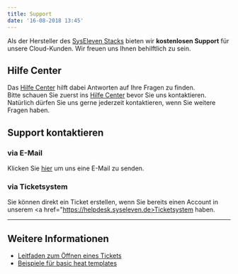 ```yaml
---
title: Support
date: '16-08-2018 13:45'
---
```


Als der Hersteller des [SysEleven Stacks](https://dashboard.cloud.syseleven.net/) bieten wir **kostenlosen Support** für unsere Cloud-Kunden. Wir freuen uns Ihnen behilftlich zu sein.

## Hilfe Center

Das [Hilfe Center](https://docs.syseleven.de/helpcenter/de/taxonomy?name=category&val=SysEleven-Stack) hilft dabei Antworten auf Ihre Fragen zu finden.  
Bitte schauen Sie zuerst ins [Hilfe Center](https://docs.syseleven.de/helpcenter/de/taxonomy?name=category&val=SysEleven-Stack) bevor Sie uns kontaktieren. Natürlich dürfen Sie uns gerne jederzeit kontaktieren, wenn Sie weitere Fragen haben.

## Support kontaktieren

### via E-Mail

Klicken Sie <a href="mailto:cloudsupport@syseleven.de?subject=# Problem description&body=Problem%20Status%3A%0Aongoing%20/%20occasionally%20/%20regularly%0A%0ATime%20and%20Date%20of%20first%20occurrence%3A%0ADD.MM.YYYY%20-%20HH%3AMM%3ASS%0A%0ATime%20and%20Date%20of%20last%20occurrence%3A%0ADD.MM.YYYY%20-%20HH%3AMM%3ASS%0A%0AID%28s%29%20of%20affected%20instance%28s%29%3A%0A-%20%23ID%0A-%20%23ID%0A%0AID%28s%29%20Stack%28s%29%20affected%20%28if%20used%29%3A%0A-%20%23ID%0A-%20%23ID%0A%0AProblem%20description%3A%0A-%20What%20happened%3F%0A-%20What%20did%20you%20expect%20to%20happen%3F%0A%0A-%20How%20often%20does%20the%20problem%20occur%3F%0A-%20Does%20the%20problem%20occur%20under%20specific%20circumstances%3F%0A-%20Suggestions%20on%20how%20to%20reproduce%20the%20problem%3F">hier</a> um uns eine E-Mail zu senden.

### via Ticketsystem

Sie können direkt ein Ticket erstellen, wenn Sie bereits einen Account in unserem <a href="https://helpdesk.syseleven.de>Ticketsystem</a> haben.

---

## Weitere Informationen

* [Leitfaden zum Öffnen eines Tickets](./01.issue-reporting-guideline/default.de.md)
* [Beispiele für basic heat templates](https://github.com/syseleven/heat-examples)